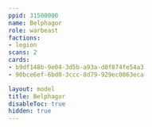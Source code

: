 ```yaml
---
ppid: 31500000
name: Belphagor
role: warbeast
factions:
- legion
scans: 2
cards:
- b9df148b-9e04-3d5b-a93a-d0f874fe54a3
- 90bce6ef-6bd0-3ccc-8d79-929ec0863eca

layout: model
title: Belphagor
disableToc: true
hidden: true
---
```

